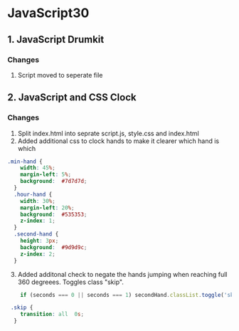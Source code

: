 # JavaScript30

## 1. JavaScript Drumkit
### Changes
1. Script moved to seperate file

## 2. JavaScript and CSS Clock
### Changes
1. Split index.html into seprate script.js, style.css and index.html
2. Added additional css to clock hands to make it clearer which hand is which 
```css
.min-hand {
    width: 45%;
    margin-left: 5%;
    background:  #7d7d7d;
  }
  .hour-hand {
    width: 30%;
    margin-left: 20%;
    background:  #535353;
    z-index: 1;
  }
  .second-hand {
    height: 3px;
    background:  #9d9d9c;
    z-index: 2;
  }
```
3. Added additonal check to negate the hands jumping when reaching full 360 degreees. Toggles class "skip".
```javascript
    if (seconds === 0 || seconds === 1) secondHand.classList.toggle('skip');
```
```css
 .skip {
    transition: all  0s;
  }
```